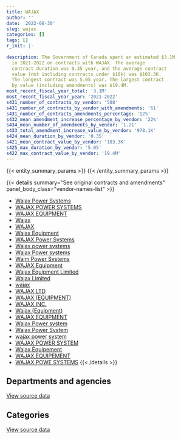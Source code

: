 ```yaml
---
title: WAJAX
author: ''
date: '2022-08-30'
slug: wajax
categories: []
tags: []
r_init: |-
  
description: The Government of Canada spent an estimated $3.1M
  in 2021-2022 on contracts with WAJAX. The average
  contract duration was 0.35 year, and the average contract
  value (not including contracts under $10k) was $103.3K.
  The longest contract was 5.05 year. The largest contract
  by value (including amendments) was $19.4M.
most_recent_fiscal_year_total: '3.1M'
most_recent_fiscal_year_year: '2021-2022'
s431_number_of_contracts_by_vendor: '508'
s431_number_of_contracts_by_vendor_with_amendments: '61'
s431_number_of_contracts_amendments_percentage: '12%'
s432_mean_amendment_increase_percentage_by_vendor: '22%'
s434_mean_number_of_amendments_by_vendor: '1.21'
s433_total_amendment_increase_value_by_vendor: '978.1K'
s424_mean_duration_by_vendor: '0.35'
s421_mean_contract_value_by_vendor: '103.3K'
s425_max_duration_by_vendor: '5.05'
s422_max_contract_value_by_vendor: '19.4M'
---
```


<script src="/rmarkdown-libs/htmlwidgets/htmlwidgets.js"></script>
<link href="/rmarkdown-libs/datatables-css/datatables-crosstalk.css" rel="stylesheet" />
<script src="/rmarkdown-libs/datatables-binding/datatables.js"></script>
<script src="/rmarkdown-libs/jquery/jquery-3.6.0.min.js"></script>
<link href="/rmarkdown-libs/dt-core-bootstrap/css/dataTables.bootstrap.min.css" rel="stylesheet" />
<link href="/rmarkdown-libs/dt-core-bootstrap/css/dataTables.bootstrap.extra.css" rel="stylesheet" />
<script src="/rmarkdown-libs/dt-core-bootstrap/js/jquery.dataTables.min.js"></script>
<script src="/rmarkdown-libs/dt-core-bootstrap/js/dataTables.bootstrap.min.js"></script>
<link href="/rmarkdown-libs/crosstalk/css/crosstalk.min.css" rel="stylesheet" />
<script src="/rmarkdown-libs/crosstalk/js/crosstalk.min.js"></script>
<script src="/rmarkdown-libs/htmlwidgets/htmlwidgets.js"></script>
<link href="/rmarkdown-libs/datatables-css/datatables-crosstalk.css" rel="stylesheet" />
<script src="/rmarkdown-libs/datatables-binding/datatables.js"></script>
<script src="/rmarkdown-libs/jquery/jquery-3.6.0.min.js"></script>
<link href="/rmarkdown-libs/dt-core-bootstrap/css/dataTables.bootstrap.min.css" rel="stylesheet" />
<link href="/rmarkdown-libs/dt-core-bootstrap/css/dataTables.bootstrap.extra.css" rel="stylesheet" />
<script src="/rmarkdown-libs/dt-core-bootstrap/js/jquery.dataTables.min.js"></script>
<script src="/rmarkdown-libs/dt-core-bootstrap/js/dataTables.bootstrap.min.js"></script>
<link href="/rmarkdown-libs/crosstalk/css/crosstalk.min.css" rel="stylesheet" />
<script src="/rmarkdown-libs/crosstalk/js/crosstalk.min.js"></script>

{{< entity_summary_params >}}
{{< /entity_summary_params >}}

{{< details summary="See original contracts and amendments" panel_body_class="vendor-names-list" >}}
- [Wajax Power Systems](https://search.open.canada.ca/en/ct/?sort=contract_value_f%20desc&page=1&search_text=%22Wajax%20Power%20Systems%22)
- [WAJAX POWER SYSTEMS](https://search.open.canada.ca/en/ct/?sort=contract_value_f%20desc&page=1&search_text=%22WAJAX%20POWER%20SYSTEMS%22)
- [WAJAX EQUIPMENT](https://search.open.canada.ca/en/ct/?sort=contract_value_f%20desc&page=1&search_text=%22WAJAX%20EQUIPMENT%22)
- [Wajax](https://search.open.canada.ca/en/ct/?sort=contract_value_f%20desc&page=1&search_text=%22Wajax%22)
- [WAJAX](https://search.open.canada.ca/en/ct/?sort=contract_value_f%20desc&page=1&search_text=%22WAJAX%22)
- [Wajax Equipment](https://search.open.canada.ca/en/ct/?sort=contract_value_f%20desc&page=1&search_text=%22Wajax%20Equipment%22)
- [WAJAX Power Systems](https://search.open.canada.ca/en/ct/?sort=contract_value_f%20desc&page=1&search_text=%22WAJAX%20Power%20Systems%22)
- [Wajax power systems](https://search.open.canada.ca/en/ct/?sort=contract_value_f%20desc&page=1&search_text=%22Wajax%20power%20systems%22)
- [Wajax Power systems](https://search.open.canada.ca/en/ct/?sort=contract_value_f%20desc&page=1&search_text=%22Wajax%20Power%20systems%22)
- [Wajm Power Systems](https://search.open.canada.ca/en/ct/?sort=contract_value_f%20desc&page=1&search_text=%22Wajm%20Power%20Systems%22)
- [WAJAX Equipment](https://search.open.canada.ca/en/ct/?sort=contract_value_f%20desc&page=1&search_text=%22WAJAX%20Equipment%22)
- [Wajax Equipment Limited](https://search.open.canada.ca/en/ct/?sort=contract_value_f%20desc&page=1&search_text=%22Wajax%20Equipment%20Limited%22)
- [Wajax Limited](https://search.open.canada.ca/en/ct/?sort=contract_value_f%20desc&page=1&search_text=%22Wajax%20Limited%22)
- [wajax](https://search.open.canada.ca/en/ct/?sort=contract_value_f%20desc&page=1&search_text=%22wajax%22)
- [WAJAX LTD](https://search.open.canada.ca/en/ct/?sort=contract_value_f%20desc&page=1&search_text=%22WAJAX%20LTD%22)
- [WAJAX (EQUIPMENT)](https://search.open.canada.ca/en/ct/?sort=contract_value_f%20desc&page=1&search_text=%22WAJAX%20%28EQUIPMENT%29%22)
- [WAJAX INC.](https://search.open.canada.ca/en/ct/?sort=contract_value_f%20desc&page=1&search_text=%22WAJAX%20INC.%22)
- [Wajax (Equipment)](https://search.open.canada.ca/en/ct/?sort=contract_value_f%20desc&page=1&search_text=%22Wajax%20%28Equipment%29%22)
- [WAJAX EQUIPMENT](https://search.open.canada.ca/en/ct/?sort=contract_value_f%20desc&page=1&search_text=%22WAJAX%20%20EQUIPMENT%22)
- [Wajax Power system](https://search.open.canada.ca/en/ct/?sort=contract_value_f%20desc&page=1&search_text=%22Wajax%20Power%20system%22)
- [Wajax Power System](https://search.open.canada.ca/en/ct/?sort=contract_value_f%20desc&page=1&search_text=%22Wajax%20Power%20System%22)
- [wajax power system](https://search.open.canada.ca/en/ct/?sort=contract_value_f%20desc&page=1&search_text=%22wajax%20power%20system%22)
- [WAJAX POWER SYSTEM](https://search.open.canada.ca/en/ct/?sort=contract_value_f%20desc&page=1&search_text=%22WAJAX%20POWER%20SYSTEM%22)
- [Wajax Équipement](https://search.open.canada.ca/en/ct/?sort=contract_value_f%20desc&page=1&search_text=%22Wajax%20%c3%89quipement%22)
- [WAJAX EQUIPEMENT](https://search.open.canada.ca/en/ct/?sort=contract_value_f%20desc&page=1&search_text=%22WAJAX%20EQUIPEMENT%22)
- [WAJAX POWE SYSTEMS](https://search.open.canada.ca/en/ct/?sort=contract_value_f%20desc&page=1&search_text=%22WAJAX%20POWE%20SYSTEMS%22)
{{< /details >}}

## Departments and agencies

<div id="htmlwidget-1" style="width:100%;height:auto;" class="datatables html-widget"></div>
<script type="application/json" data-for="htmlwidget-1">{"x":{"style":"bootstrap","filter":"none","vertical":false,"data":[["<a href=\"/departments/aafc-aac/\">Agriculture and Agri-Food Canada<\/a>","<a href=\"/departments/cas-satj/\">Courts Administration Service<\/a>","<a href=\"/departments/csa-asc/\">Canadian Space Agency<\/a>","<a href=\"/departments/csc-scc/\">Correctional Service of Canada<\/a>","<a href=\"/departments/dfo-mpo/\">Fisheries and Oceans Canada<\/a>","<a href=\"/departments/dnd-mdn/\">National Defence<\/a>","<a href=\"/departments/nrcan-rncan/\">Natural Resources Canada<\/a>","<a href=\"/departments/pc/\">Parks Canada<\/a>","<a href=\"/departments/tc/\">Transport Canada<\/a>"],[29490.81,null,null,577448.96,2731218.93,7169453.98,null,150107.67,15275.83],[null,97250.17,null,468388.66,8165634.67,7583129.05,11899.91,117267.35,23324.4],[null,null,14762.87,11108.77,8401412.4,7229565.81,null,59836.18,null],[null,null,null,null,2057813.75,962442.73,null,46361.34,null]],"container":"<table class=\"table table-striped table-hover row-border order-column display\">\n  <thead>\n    <tr>\n      <th>Department<\/th>\n      <th>2018-2019<\/th>\n      <th>2019-2020<\/th>\n      <th>2020-2021<\/th>\n      <th>2021-2022<\/th>\n    <\/tr>\n  <\/thead>\n<\/table>","options":{"order":[[4,"desc"]],"pageLength":10,"autoWidth":true,"columnDefs":[{"targets":1,"render":"function(data, type, row, meta) {\n    return type !== 'display' ? data : DTWidget.formatCurrency(data, \"$\", 2, 3, \",\", \".\", true, null);\n  }"},{"targets":2,"render":"function(data, type, row, meta) {\n    return type !== 'display' ? data : DTWidget.formatCurrency(data, \"$\", 2, 3, \",\", \".\", true, null);\n  }"},{"targets":3,"render":"function(data, type, row, meta) {\n    return type !== 'display' ? data : DTWidget.formatCurrency(data, \"$\", 2, 3, \",\", \".\", true, null);\n  }"},{"targets":4,"render":"function(data, type, row, meta) {\n    return type !== 'display' ? data : DTWidget.formatCurrency(data, \"$\", 2, 3, \",\", \".\", true, null);\n  }"},{"width":"16%","targets":[1,2,3,4]},{"className":"dt-right","targets":[1,2,3,4]}],"orderClasses":false}},"evals":["options.columnDefs.0.render","options.columnDefs.1.render","options.columnDefs.2.render","options.columnDefs.3.render"],"jsHooks":[]}</script>
<p class="text-right">
<a href="https://github.com/GoC-Spending/contracts-data/tree/main/data/out/vendors/wajax/summary_by_fiscal_year_by_department.csv" class="source-data-link btn btn-link">View source data</a>
</p>

## Categories

<div id="htmlwidget-2" style="width:100%;height:auto;" class="datatables html-widget"></div>
<script type="application/json" data-for="htmlwidget-2">{"x":{"style":"bootstrap","filter":"none","vertical":false,"data":[["<a href=\"/categories/facilities_and_construction/\">Facilities and construction<\/a>","<a href=\"/categories/defence/\">Defence<\/a>","<a href=\"/categories/information_technology/\">Information technology<\/a>","<a href=\"/categories/transportation_and_logistics/\">Transportation and logistics<\/a>","<a href=\"/categories/industrial_products_and_services/\">Industrial products and services<\/a>","<a href=\"/categories/human_capital/\">Human capital<\/a>"],[null,6965082.64,411173.31,2727940.68,568799.53,null],[112256.83,7498941.61,88812.1,8584806.23,182077.44,null],[null,7175701.6,14762.87,5719295.31,2805528.6,1397.65],[null,636292.34,null,2005392.92,421802.86,3129.7]],"container":"<table class=\"table table-striped table-hover row-border order-column display\">\n  <thead>\n    <tr>\n      <th>Category<\/th>\n      <th>2018-2019<\/th>\n      <th>2019-2020<\/th>\n      <th>2020-2021<\/th>\n      <th>2021-2022<\/th>\n    <\/tr>\n  <\/thead>\n<\/table>","options":{"order":[[4,"desc"]],"dom":"t","pageLength":30,"autoWidth":true,"columnDefs":[{"targets":1,"render":"function(data, type, row, meta) {\n    return type !== 'display' ? data : DTWidget.formatCurrency(data, \"$\", 2, 3, \",\", \".\", true, null);\n  }"},{"targets":2,"render":"function(data, type, row, meta) {\n    return type !== 'display' ? data : DTWidget.formatCurrency(data, \"$\", 2, 3, \",\", \".\", true, null);\n  }"},{"targets":3,"render":"function(data, type, row, meta) {\n    return type !== 'display' ? data : DTWidget.formatCurrency(data, \"$\", 2, 3, \",\", \".\", true, null);\n  }"},{"targets":4,"render":"function(data, type, row, meta) {\n    return type !== 'display' ? data : DTWidget.formatCurrency(data, \"$\", 2, 3, \",\", \".\", true, null);\n  }"},{"width":"16%","targets":[1,2,3,4]},{"className":"dt-right","targets":[1,2,3,4]}],"orderClasses":false,"lengthMenu":[10,25,30,50,100]}},"evals":["options.columnDefs.0.render","options.columnDefs.1.render","options.columnDefs.2.render","options.columnDefs.3.render"],"jsHooks":[]}</script>
<p class="text-right">
<a href="https://github.com/GoC-Spending/contracts-data/tree/main/data/out/vendors/wajax/summary_by_fiscal_year_by_category.csv" class="source-data-link btn btn-link">View source data</a>
</p>
